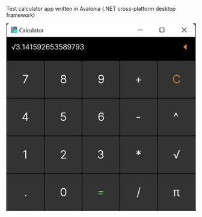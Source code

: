 Test calculator app written in Avalonia (.NET cross-platform desktop framework)

![screenshot](https://github.com/vlebedev7/AvaloniaCalculatorApp/blob/master/AvaloniaCalculatorApp/Assets/screenshot.jpg?raw=true)